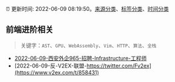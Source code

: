 :alarm_clock: 更新时间: 2022-06-09 08:19:50。[来源分类](../README.md)、[标签分类](../TAGS.md)、[时间分类](../TIMELINE.md)

## 前端进阶相关


> 关键字：`AST`、`GPU`、`WebAssembly`、`Vim`、`HTTP`、`算法`、`全栈`



- [2022-06-09-西安外企965-招聘-Infrastructure-工程师](https://www.v2ex.com/t/858442) 
- [2022-06-09-反-V2EX-联盟-https://twitter.com/Fv2ex](https://www.v2ex.com/t/858431) 